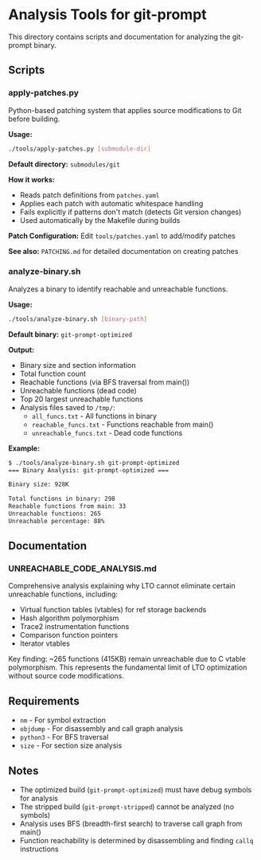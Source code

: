 # Analysis Tools for git-prompt

This directory contains scripts and documentation for analyzing the git-prompt binary.

## Scripts

### apply-patches.py
Python-based patching system that applies source modifications to Git before building.

**Usage:**
```bash
./tools/apply-patches.py [submodule-dir]
```

**Default directory:** `submodules/git`

**How it works:**
- Reads patch definitions from `patches.yaml`
- Applies each patch with automatic whitespace handling
- Fails explicitly if patterns don't match (detects Git version changes)
- Used automatically by the Makefile during builds

**Patch Configuration:** Edit `tools/patches.yaml` to add/modify patches

**See also:** `PATCHING.md` for detailed documentation on creating patches

### analyze-binary.sh
Analyzes a binary to identify reachable and unreachable functions.

**Usage:**
```bash
./tools/analyze-binary.sh [binary-path]
```

**Default binary:** `git-prompt-optimized`

**Output:**
- Binary size and section information
- Total function count
- Reachable functions (via BFS traversal from main())
- Unreachable functions (dead code)
- Top 20 largest unreachable functions
- Analysis files saved to `/tmp/`:
  - `all_funcs.txt` - All functions in binary
  - `reachable_funcs.txt` - Functions reachable from main()
  - `unreachable_funcs.txt` - Dead code functions

**Example:**
```bash
$ ./tools/analyze-binary.sh git-prompt-optimized
=== Binary Analysis: git-prompt-optimized ===

Binary size: 928K

Total functions in binary: 298
Reachable functions from main: 33
Unreachable functions: 265
Unreachable percentage: 88%
```

## Documentation

### UNREACHABLE_CODE_ANALYSIS.md
Comprehensive analysis explaining why LTO cannot eliminate certain unreachable functions, including:
- Virtual function tables (vtables) for ref storage backends
- Hash algorithm polymorphism  
- Trace2 instrumentation functions
- Comparison function pointers
- Iterator vtables

Key finding: ~265 functions (415KB) remain unreachable due to C vtable polymorphism. This represents the fundamental limit of LTO optimization without source code modifications.

## Requirements

- `nm` - For symbol extraction
- `objdump` - For disassembly and call graph analysis
- `python3` - For BFS traversal
- `size` - For section size analysis

## Notes

- The optimized build (`git-prompt-optimized`) must have debug symbols for analysis
- The stripped build (`git-prompt-stripped`) cannot be analyzed (no symbols)
- Analysis uses BFS (breadth-first search) to traverse call graph from main()
- Function reachability is determined by disassembling and finding `callq` instructions
